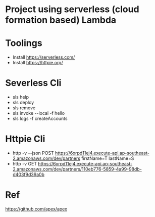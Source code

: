 # Project using serverless (cloud formation based) Lambda

# Toolings
* Install https://serverless.com/
* Install https://httpie.org/

# Severless Cli
* sls help
* sls deploy
* sls remove
* sls invoke --local -f hello
* sls logs -f createAccounts

# Httpie Cli
* http -v --json POST https://6xrpd11ej4.execute-api.ap-southeast-2.amazonaws.com/dev/partners firstName=T lastName=S
* http -v GET https://6xrpd11ej4.execute-api.ap-southeast-2.amazonaws.com/dev/partners/110eb776-5859-4a99-98db-d403f9d39a0b

# Ref
https://github.com/apex/apex
